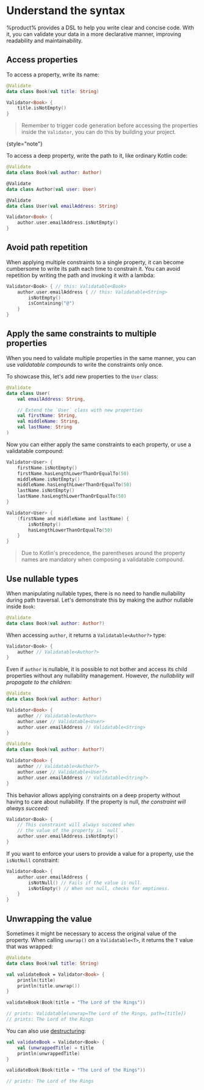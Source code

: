 # Understand the syntax

%product% provides a <tooltip term="DSL">DSL</tooltip> to help you write clear and concise code. With it, you can
validate your data in a more declarative manner, improving readability and maintainability.

## Access properties

To access a property, write its name:

```kotlin
@Validate
data class Book(val title: String)

Validator<Book> {
    title.isNotEmpty()
}
```

> Remember to trigger code generation before accessing the properties inside the `Validator`, you can do this by
> building your project.

{style="note"}

To access a deep property, write the path to it, like ordinary Kotlin code:

```kotlin
@Validate
data class Book(val author: Author)

@Validate
data class Author(val user: User)

@Validate
data class User(val emailAddress: String)

Validator<Book> {
    author.user.emailAddress.isNotEmpty()
}
```

## Avoid path repetition

When applying multiple constraints to a single property, it can become cumbersome to write its path each time to
constrain it. You can avoid repetition by writing the path and invoking it with a lambda:

```kotlin
Validator<Book> { // this: Validatable<Book>
    author.user.emailAddress { // this: Validatable<String>
        isNotEmpty()
        isContaining("@")
    }
}
```

## Apply the same constraints to multiple properties

When you need to validate multiple properties in the same manner, you can use _validatable compounds_ to write the
constraints only once.

To showcase this, let's add new properties to the `User` class:

```kotlin
@Validate
data class User(
    val emailAddress: String,

    // Extend the `User` class with new properties
    val firstName: String,
    val middleName: String,
    val lastName: String
)
```

Now you can either apply the same constraints to each property, or use a validatable compound:

<compare
    type="top-bottom"
    first-title="Without validatable compounds"
    second-title="With a validatable compound">

```kotlin
Validator<User> {
    firstName.isNotEmpty()
    firstName.hasLengthLowerThanOrEqualTo(50)
    middleName.isNotEmpty()
    middleName.hasLengthLowerThanOrEqualTo(50)
    lastName.isNotEmpty()
    lastName.hasLengthLowerThanOrEqualTo(50)
}
```

```kotlin
Validator<User> {
    (firstName and middleName and lastName) {
        isNotEmpty()
        hasLengthLowerThanOrEqualTo(50)
    }
}
```

</compare>

> Due to Kotlin's precedence, the parentheses around the property names are mandatory when composing a validatable
> compound.

## Use nullable types

When manipulating nullable types, there is no need to handle nullability during path traversal. Let's demonstrate this
by making the author nullable inside `Book`:

```kotlin
@Validate
data class Book(val author: Author?)
```

When accessing `author`, it returns a `Validatable<Author?>` type:

```kotlin
Validator<Book> {
    author // Validatable<Author?>
}
```

Even if `author` is nullable, it is possible to not bother and access its child properties without any nullability
management. However, _the nullability will propagate to the children:_

<compare
    type="top-bottom"
    first-title="Without nullables"
    second-title="With a single nullable, propagating to its children">

```kotlin
@Validate
data class Book(val author: Author)

Validator<Book> {
    author // Validatable<Author>
    author.user // Validatable<User>
    author.user.emailAddress // Validatable<String>
}
```

```kotlin
@Validate
data class Book(val author: Author?)

Validator<Book> {
    author // Validatable<Author?>
    author.user // Validatable<User?>
    author.user.emailAddress // Validatable<String?>
}
```

</compare>

This behavior allows applying constraints on a deep property without having to care about nullability. If the property
is null, _the constraint will always succeed:_

```kotlin
Validator<Book> {
    // This constraint will always succeed when
    // the value of the property is `null`.
    author.user.emailAddress.isNotEmpty()
}
```

If you want to enforce your users to provide a value for a property, use the `isNotNull` constraint:

```kotlin
Validator<Book> {
    author.user.emailAddress {
        isNotNull() // Fails if the value is null.
        isNotEmpty() // When not null, checks for emptiness.
    }
}
```

## Unwrapping the value

Sometimes it might be necessary to access the original value of the property. When calling `unwrap()` on a
`Validatable<T>`, it returns the `T` value that was wrapped:

```kotlin
@Validate
data class Book(val title: String)

val validateBook = Validator<Book> {
    println(title)
    println(title.unwrap())
}

validateBook(Book(title = "The Lord of the Rings"))

// prints: Validatable(unwrap=The Lord of the Rings, path=[title])
// prints: The Lord of the Rings
```

You can also use [destructuring](%destructuring_url%):

```kotlin
val validateBook = Validator<Book> {
    val (unwrappedTitle) = title
    println(unwrappedTitle)
}

validateBook(Book(title = "The Lord of the Rings"))

// prints: The Lord of the Rings
```
